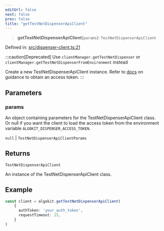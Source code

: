 ```yaml
---
editUrl: false
next: false
prev: false
title: "getTestNetDispenserApiClient"
---
```


> **getTestNetDispenserApiClient**(`params`): `TestNetDispenserApiClient`

Defined in: [src/dispenser-client.ts:21](https://github.com/algorandfoundation/algokit-utils-ts/blob/e57e96ab17213653e656688e8d7251c0107554cf/src/dispenser-client.ts#L21)

:::caution[Deprecated]
Use `clientManager.getTestNetDispenser` or `clientManager.getTestNetDispenserFromEnvironment` instead

Create a new TestNetDispenserApiClient instance.
Refer to [docs](https://github.com/algorandfoundation/algokit/blob/main/docs/testnet_api.md) on guidance to obtain an access token.
:::

## Parameters

### params

An object containing parameters for the TestNetDispenserApiClient class.
Or null if you want the client to load the access token from the environment variable `ALGOKIT_DISPENSER_ACCESS_TOKEN`.

`null` | `TestNetDispenserApiClientParams`

## Returns

`TestNetDispenserApiClient`

An instance of the TestNetDispenserApiClient class.

## Example

```ts
const client = algokit.getTestNetDispenserApiClient(
    {
      authToken: 'your_auth_token',
      requestTimeout: 15,
    }
)
```
